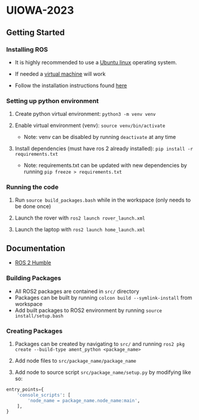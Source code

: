 # UIOWA-2023

## Getting Started

### Installing ROS

- It is highly recommended to use a [Ubuntu linux](https://ubuntu.com/desktop) operating system.

- If needed a [virtual machine](https://www.virtualbox.org/wiki/Downloads) will work

- Follow the installation instructions found [here](https://docs.ros.org/en/humble/Installation/Ubuntu-Install-Debians.html)

### Setting up python environment

1. Create python virtual environment: 
```python3 -m venv venv```

2. Enable virtual environment (venv): 
```source venv/bin/activate```

    - Note: venv can be disabled by running ```deactivate``` at any time

3. Install dependencies (must have ros 2 already installed): 
```pip install -r requirements.txt```

    - Note: requirements.txt can be updated with new dependencies by running ```pip freeze > requirements.txt```

### Running the code

1. Run ```source build_packages.bash``` while in the workspace (only needs to be done once)

2. Launch the rover with ```ros2 launch rover_launch.xml```

3. Launch the laptop with ```ros2 launch home_launch.xml```

## Documentation

- [ROS 2 Humble](https://docs.ros.org/en/humble/Tutorials.html)
  
### Building Packages

- All ROS2 packages are contained in ```src/``` directory
- Packages can be built by running ```colcon build --symlink-install``` from workspace
- Add built packages to ROS2 environment by running ```source install/setup.bash```
  
### Creating Packages

1. Packages can be created by navigating to ```src/``` and running ```ros2 pkg create --build-type ament_python <package_name>```
   
2.  Add node files to ```src/package_name/package_name```
   
3.  Add node to source script ```src/package_name/setup.py``` by modifying like so:
```py
entry_points={
    'console_scripts': [
        'node_name = package_name.node_name:main',
    ],
} 
```
